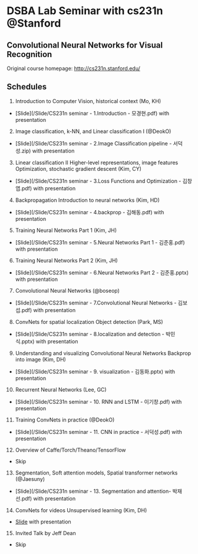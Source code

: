 # DSBA Lab Seminar with cs231n @Stanford

## Convolutional Neural Networks for Visual Recognition
Original course homepage: http://cs231n.stanford.edu/

## Schedules
1. Introduction to Computer Vision, historical context (Mo, KH)
  - [Slide](/Slide/CS231n seminar - 1.Introduction - 모경현.pdf) with presentation
2. Image classification, k-NN, and Linear classification I (@DeokO)
  - [Slide](/Slide/CS231n seminar - 2.Image Classification pipeline - 서덕성.zip) with presentation
3. Linear classification II Higher-level representations, image features Optimization, stochastic gradient descent (Kim, CY)
  - [Slide](/Slide/CS231n seminar - 3.Loss Functions and Optimization - 김창엽.pdf) with presentation
4. Backpropagation Introduction to neural networks (Kim, HD)
  - [Slide](/Slide/CS231n seminar - 4.backprop - 김해동.pdf) with presentation
5. Training Neural Networks Part 1 (Kim, JH)
  - [Slide](/Slide/CS231n seminar - 5.Neural Networks Part 1 - 김준홍.pdf) with presentation
6. Training Neural Networks Part 2 (Kim, JH)
  - [Slide](/Slide/CS231n seminar - 6.Neural Networks Part 2 - 김준홍.pptx) with presentation
7. Convolutional Neural Networks (@boseop)
  - [Slide](/Slide/CS231n seminar - 7.Convolutional Neural Networks - 김보섭.pdf) with presentation
8. ConvNets for spatial localization Object detection (Park, MS)
  - [Slide](/Slide/CS231n seminar - 8.localization and detection - 박민식.pptx) with presentation
9. Understanding and visualizing Convolutional Neural Networks Backprop into image (Kim, DH)
  - [Slide](/Slide/CS231n seminar - 9. visualization - 김동화.pptx) with presentation
10. Recurrent Neural Networks (Lee, GC)
 - [Slide](/Slide/CS231n seminar - 10. RNN and LSTM - 이기창.pdf) with presentation
11. Training ConvNets in practice (@DeokO)
   - [Slide](/Slide/CS231n seminar - 11. CNN in practice - 서덕성.pdf) with presentation
12. Overview of Caffe/Torch/Theano/TensorFlow
   - Skip
13. Segmentation, Soft attention models, Spatial transformer networks (@Jaesuny)
   - [Slide](/Slide/CS231n seminar - 13. Segmentation and attention- 박재선.pdf) with presentation
14. ConvNets for videos Unsupervised learning (Kim, DH)
   - [Slide](/Slide/) with presentation
15. Invited Talk by Jeff Dean
   - Skip